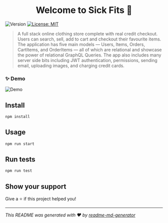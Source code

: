 <h1 align="center">Welcome to Sick Fits 👋</h1>
<p>
  <img alt="Version" src="https://img.shields.io/badge/version-1.0.0-blue.svg?cacheSeconds=2592000" />
  <a href="#" target="_blank">
    <img alt="License: MIT" src="https://img.shields.io/badge/License-MIT-yellow.svg" />
  </a>
</p>

> A full stack online clothing store complete with real credit checkout. Users can search, sell, add to cart and checkout their favourite items.
> The application has five main models — Users, Items, Orders, CartItems, and OrderItems — all of which are relational and showcase the power of relational GraphQL Queries.
> The app also includes many server side bits including JWT authentication, permissions, sending email, uploading images, and charging credit cards.

### ✨ Demo

![Demo](demo-sick-fits.gif)

## Install

```sh
npm install
```

## Usage

```sh
npm run start
```

## Run tests

```sh
npm run test
```

## Show your support

Give a ⭐️ if this project helped you!

***
_This README was generated with ❤️ by [readme-md-generator](https://github.com/kefranabg/readme-md-generator)_
